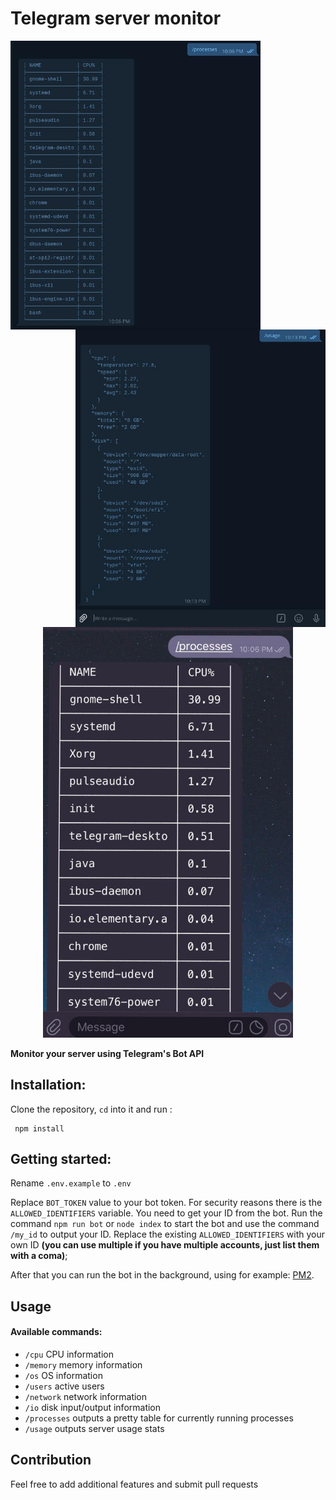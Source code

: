 # **Telegram server monitor**

<p align="center">
    <img align="left" width="400px" src="https://github.com/midnightblurz/telegram-server-monitor/raw/master/static/images/1.jpg">
    <img align="right" width="400px" src="https://github.com/midnightblurz/telegram-server-monitor/raw/master/static/images/2.jpg">
</p>
<p align="center">
    <img width="400px"  src="https://github.com/midnightblurz/telegram-server-monitor/raw/master/static/images/3.jpg">
</p>


**Monitor your server using Telegram's Bot API**

## Installation:
Clone the repository, ```cd``` into it and run :
```shell script
 npm install
```

## Getting started:
Rename ```.env.example``` to ```.env```

Replace ```BOT_TOKEN``` value to your bot token. For security reasons there is the ```ALLOWED_IDENTIFIERS``` 
variable. You need to get your ID from the bot. Run the command ```npm run bot``` or ```node index``` to start the bot
and use the command ``/my_id``  to output your ID. Replace the existing 
```ALLOWED_IDENTIFIERS``` with your own ID **(you can use multiple if you have multiple accounts, just list them with a coma)**;


After that you can run the bot in the background, using for example: 
[PM2](https://pm2.keymetrics.io/docs/usage/quick-start/).


## Usage

#### Available commands: 

* ```/cpu```   CPU information
* ```/memory```  memory information
* ```/os```  OS information
*  ```/users``` active users
*  ```/network``` network information
*  ```/io``` disk input/output information
*  ```/processes``` outputs a pretty table for currently running processes
*  ```/usage``` outputs server usage stats


## Contribution
Feel free to add additional features and submit pull requests